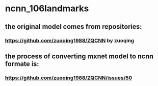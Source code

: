 # ncnn_106landmarks
## the original model comes from repositories:
### https://github.com/zuoqing1988/ZQCNN  by zuoqing
## the process of converting mxnet model to ncnn formate is:
### https://github.com/zuoqing1988/ZQCNN/issues/50
